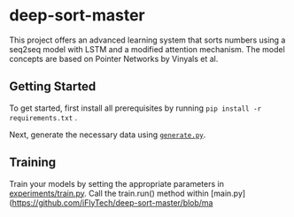 # deep-sort-master

This project offers an advanced learning system that sorts numbers using a seq2seq model with LSTM and a modified attention mechanism. The model concepts are based on Pointer Networks by Vinyals et al.

## Getting Started

To get started, first install all prerequisites by running `pip install -r requirements.txt` .

Next, generate the necessary data using [`generate.py`](generate.py).

## Training

Train your models by setting the appropriate parameters in [experiments/train.py](https://github.com/iFlyTech/deep-sort-master/blob/master/experiments/train.py). Call the train.run() method within [main.py](https://github.com/iFlyTech/deep-sort-master/blob/ma